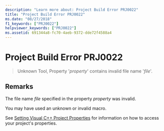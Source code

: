 ```yaml
---
description: "Learn more about: Project Build Error PRJ0022"
title: "Project Build Error PRJ0022"
ms.date: "08/27/2018"
f1_keywords: ["PRJ0022"]
helpviewer_keywords: ["PRJ0022"]
ms.assetid: 691344a8-fc70-4aeb-9372-dde72f4588a4
---
```

# Project Build Error PRJ0022

> Unknown Tool, Property '*property*' contains invalid file name '*file*'.

## Remarks

The file name *file* specified in the property *property* was invalid.

You may have used an unknown or invalid macro.

See [Setting Visual C++ Project Properties](../../build/working-with-project-properties.md) for information on how to access your project's properties.
